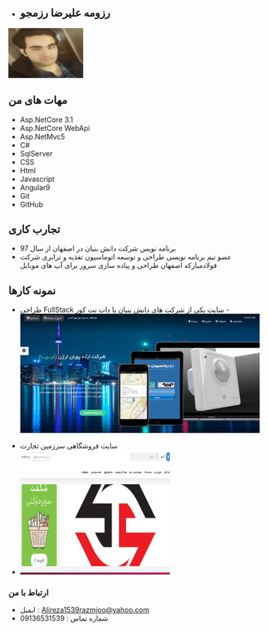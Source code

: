 - <h2 dir="rtl">رزومه علیرضا رزمجو</h2>
<img src="WhatsApp%20Image%202020-08-07%20at%2010.31.33%20PM.jpeg" alt="Girl in a jacket" width="150" height="100">


## مهات های من
- Asp.NetCore 3.1
- Asp.NetCore WebApi
- Asp.NetMvc5
- C# 
- SqlServer
- CSS
- Html
- Javascript
- Angular9
- Git
- GitHub

## تجارب کاری
-   برنامه نویس شرکت دانش بنیان در اصفهان از سال 97
-   عضو تیم برنامه نویسی طراحی و توسعه اتوماسیون تغذیه و ترابری شرکت فولادمبارکه اصفهان
طراحی و پیاده سازی سرور برای آپ های موبایل

## نمونه کارها
+ طراحی FullStack  سایت یکی از شرکت های دانش بنیان با دات نت کور
-![Image](6.png)

- سایت فروشگاهی سرزمین تجارت
- <img src="7.png" alt="Girl in a jacket" style="width:300px;height:250px">

### ارتباط با من
-  ایمیل : Alireza1539razmjoo@yahoo.com
-  شماره تماس : 09136531539

